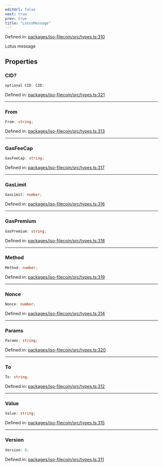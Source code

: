 ```yaml
---
editUrl: false
next: true
prev: true
title: "LotusMessage"
---
```


Defined in: [packages/iso-filecoin/src/types.ts:310](https://github.com/hugomrdias/filecoin/blob/main/packages/iso-filecoin/src/types.ts#L310)

Lotus message

## Properties

### CID?

```ts
optional CID: CID;
```

Defined in: [packages/iso-filecoin/src/types.ts:321](https://github.com/hugomrdias/filecoin/blob/main/packages/iso-filecoin/src/types.ts#L321)

***

### From

```ts
From: string;
```

Defined in: [packages/iso-filecoin/src/types.ts:313](https://github.com/hugomrdias/filecoin/blob/main/packages/iso-filecoin/src/types.ts#L313)

***

### GasFeeCap

```ts
GasFeeCap: string;
```

Defined in: [packages/iso-filecoin/src/types.ts:317](https://github.com/hugomrdias/filecoin/blob/main/packages/iso-filecoin/src/types.ts#L317)

***

### GasLimit

```ts
GasLimit: number;
```

Defined in: [packages/iso-filecoin/src/types.ts:316](https://github.com/hugomrdias/filecoin/blob/main/packages/iso-filecoin/src/types.ts#L316)

***

### GasPremium

```ts
GasPremium: string;
```

Defined in: [packages/iso-filecoin/src/types.ts:318](https://github.com/hugomrdias/filecoin/blob/main/packages/iso-filecoin/src/types.ts#L318)

***

### Method

```ts
Method: number;
```

Defined in: [packages/iso-filecoin/src/types.ts:319](https://github.com/hugomrdias/filecoin/blob/main/packages/iso-filecoin/src/types.ts#L319)

***

### Nonce

```ts
Nonce: number;
```

Defined in: [packages/iso-filecoin/src/types.ts:314](https://github.com/hugomrdias/filecoin/blob/main/packages/iso-filecoin/src/types.ts#L314)

***

### Params

```ts
Params: string;
```

Defined in: [packages/iso-filecoin/src/types.ts:320](https://github.com/hugomrdias/filecoin/blob/main/packages/iso-filecoin/src/types.ts#L320)

***

### To

```ts
To: string;
```

Defined in: [packages/iso-filecoin/src/types.ts:312](https://github.com/hugomrdias/filecoin/blob/main/packages/iso-filecoin/src/types.ts#L312)

***

### Value

```ts
Value: string;
```

Defined in: [packages/iso-filecoin/src/types.ts:315](https://github.com/hugomrdias/filecoin/blob/main/packages/iso-filecoin/src/types.ts#L315)

***

### Version

```ts
Version: 0;
```

Defined in: [packages/iso-filecoin/src/types.ts:311](https://github.com/hugomrdias/filecoin/blob/main/packages/iso-filecoin/src/types.ts#L311)
